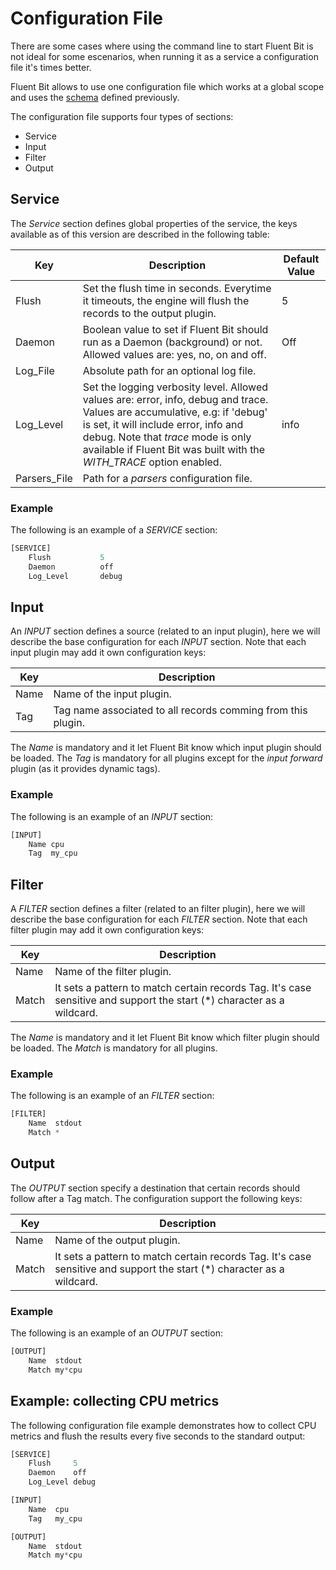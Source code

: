 # Configuration File

There are some cases where using the command line to start Fluent Bit is not ideal for some escenarios, when running it as a service a configuration file it's times better.

Fluent Bit allows to use one configuration file which works at a global scope and uses the [schema](configuration_schema.md) defined previously.

The configuration file supports four types of sections:

- Service
- Input
- Filter
- Output


## Service

The _Service_ section defines global properties of the service, the keys available as of this version are described in the following table:

| Key             | Description                    | Default Value |
|-----------------|--------------------------------|---------------|
| Flush           | Set the flush time in seconds. Everytime it timeouts, the engine will flush the records to the output plugin.| 5 |
| Daemon          | Boolean value to set if Fluent Bit should run as a Daemon (background) or not. Allowed values are: yes, no, on and off. | Off |
| Log_File        | Absolute path for an optional log file.| |
| Log_Level       | Set the logging verbosity level. Allowed values are: error, info, debug and trace. Values are accumulative, e.g: if 'debug' is set, it will include error, info and debug. Note that _trace_ mode is only available if Fluent Bit was built with the _WITH\_TRACE_ option enabled.| info |
| Parsers_File    | Path for a _parsers_ configuration file. | |

### Example

The following is an example of a _SERVICE_ section:

```Python
[SERVICE]
    Flush           5
    Daemon          off
    Log_Level       debug
```

## Input

An _INPUT_ section defines a source (related to an input plugin), here we will describe the base configuration for each _INPUT_ section. Note that each input plugin may add it own configuration keys:

| Key    | Description               |
|--------|---------------------------|
| Name   | Name of the input plugin. |
| Tag    | Tag name associated to all records comming from this plugin. |


The _Name_ is mandatory and it let Fluent Bit know which input plugin should be loaded. The _Tag_ is mandatory for all plugins except for the _input forward_ plugin (as it provides dynamic tags).

### Example

The following is an example of an _INPUT_ section:

```Python
[INPUT]
    Name cpu
    Tag  my_cpu
```

## Filter

A _FILTER_ section defines a filter (related to an filter plugin), here we will describe the base configuration for each _FILTER_ section. Note that each filter plugin may add it own configuration keys:

| Key    | Description               |
|--------|---------------------------|
| Name   | Name of the filter plugin. |
| Match  | It sets a pattern to match certain records Tag. It's case sensitive and support the start (*) character as a wildcard. | |


The _Name_ is mandatory and it let Fluent Bit know which filter plugin should be loaded. The _Match_ is mandatory for all plugins.

### Example

The following is an example of an _FILTER_ section:

```Python
[FILTER]
    Name  stdout
    Match *
```

## Output

The _OUTPUT_ section specify a destination that certain records should follow after a Tag match. The configuration support the following keys:

| Key    | Description                |
|--------|----------------------------|
| Name   | Name of the output plugin. |
| Match  | It sets a pattern to match certain records Tag. It's case sensitive and support the start (*) character as a wildcard. |

### Example

The following is an example of an _OUTPUT_ section:

```Python
[OUTPUT]
    Name  stdout
    Match my*cpu
```

## Example: collecting CPU metrics

The following configuration file example demonstrates how to collect CPU metrics and flush the results every five seconds to the standard output:

```Python
[SERVICE]
    Flush     5
    Daemon    off
    Log_Level debug

[INPUT]
    Name  cpu
    Tag   my_cpu

[OUTPUT]
    Name  stdout
    Match my*cpu
```
